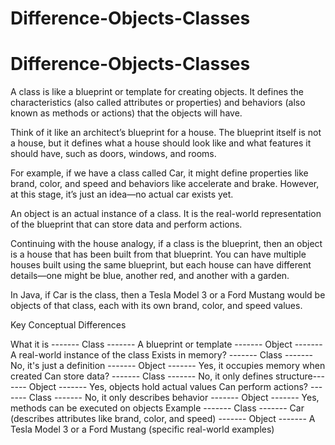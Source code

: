 # Difference-Objects-Classes
# Difference-Objects-Classes

A class is like a blueprint or template for creating objects. It defines the characteristics (also called attributes or properties) and behaviors (also known as methods or actions) that the objects will have.

Think of it like an architect’s blueprint for a house. The blueprint itself is not a house, but it defines what a house should look like and what features it should have, such as doors, windows, and rooms.

For example, if we have a class called Car, it might define properties like brand, color, and speed and behaviors like accelerate and brake. However, at this stage, it’s just an idea—no actual car exists yet.

An object is an actual instance of a class. It is the real-world representation of the blueprint that can store data and perform actions.

Continuing with the house analogy, if a class is the blueprint, then an object is a house that has been built from that blueprint. You can have multiple houses built using the same blueprint, but each house can have different details—one might be blue, another red, and another with a garden.

In Java, if Car is the class, then a Tesla Model 3 or a Ford Mustang would be objects of that class, each with its own brand, color, and speed values.

Key Conceptual Differences

What it is	 ------- Class ------- A blueprint or template	 ------- Object -------                         A real-world instance of the class
Exists in memory? ------- Class ------- 	        No, it's just a definition	------- Object -------                    Yes, it occupies memory when created
Can store data?	 ------- Class -------  No, it only defines structure------- Object -------	                Yes, objects hold actual values
Can perform actions? ------- Class -------  No, it only describes behavior	------- Object -------                Yes, methods can be executed on objects
Example ------- Class ------- Car (describes attributes like brand, color, and speed) ------- Object -------        A Tesla Model 3 or a Ford Mustang (specific real-world examples)
                                 	

